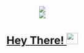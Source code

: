 <div id="header" align="center">
  <img src="https://media.giphy.com/media/Qo2dupDib32rkTY4hX/giphy.gif">
  <div id="badges">
    <a href="https://www.linkedin.com/in/ghanem-lamloumi/">
    <img src="https://img.shields.io/badge/LinkedIn-blue?logo=linkedin&logoColor=white&style=for-the-badge">
  </div>
  <img src="https://komarev.com/ghpvc/?username=Ghanemla&style=flat-square&color=blue" alt=""/>
  <h1>
  Hey There!
  <img src="https://media.giphy.com/media/hvRJCLFzcasrR4ia7z/giphy.gif" width="30px"/>
</h1>
</div>



